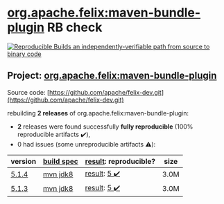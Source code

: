 [org.apache.felix:maven-bundle-plugin](https://search.maven.org/artifact/org.apache.felix/maven-bundle-plugin/) RB check
=======

[![Reproducible Builds](https://reproducible-builds.org/images/logos/rb.svg) an independently-verifiable path from source to binary code](https://reproducible-builds.org/)

## Project: [org.apache.felix:maven-bundle-plugin](https://search.maven.org/artifact/org.apache.felix/maven-bundle-plugin/)

Source code: [https://github.com/apache/felix-dev.git](https://github.com/apache/felix-dev.git)

rebuilding **2 releases** of org.apache.felix:maven-bundle-plugin:
- **2** releases were found successfully **fully reproducible** (100% reproducible artifacts :heavy_check_mark:),
- 0 had issues (some unreproducible artifacts :warning:):

| version | [build spec](/BUILDSPEC.md) | [result](https://reproducible-builds.org/docs/jvm/): reproducible? | size |
| -- | --------- | ------ | -- |
| [5.1.4](https://search.maven.org/artifact/org.apache.felix/maven-bundle-plugin/5.1.4/pom) | [mvn jdk8](maven-bundle-plugin-5.1.4.buildspec) | [result](maven-bundle-plugin-5.1.4.buildinfo): [5 :heavy_check_mark: ](maven-bundle-plugin-5.1.4.buildcompare) | 3.0M |
| [5.1.3](https://search.maven.org/artifact/org.apache.felix/maven-bundle-plugin/5.1.3/pom) | [mvn jdk8](maven-bundle-plugin-5.1.3.buildspec) | [result](maven-bundle-plugin-5.1.3.buildinfo): [5 :heavy_check_mark: ](maven-bundle-plugin-5.1.3.buildcompare) | 3.0M |

